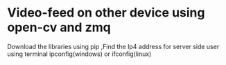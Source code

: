 # Video-feed on other device using open-cv and zmq
Download the libraries using pip ,Find the Ip4 address for server side user using terminal ipconfig(windows) or ifconfig(linux)
